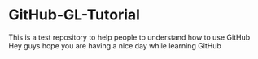 # GitHub-GL-Tutorial
This is a test repository to help people to understand how to use GitHub
Hey guys hope you are having a nice day while learning GitHub
